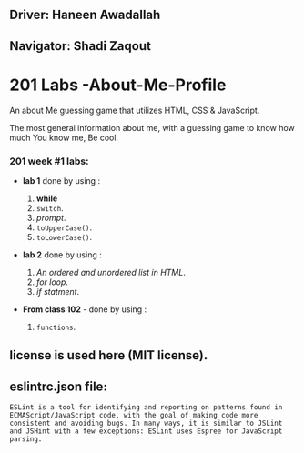 
## Driver: Haneen Awadallah
## Navigator: Shadi Zaqout

# 201 Labs -About-Me-Profile

An about Me guessing game that utilizes HTML, CSS & JavaScript.

The most general information about me, with a guessing game to
know how much You know me, Be cool.

### 201 week #1 labs:

- **lab 1** done by using :

  1. **while**
  1. `switch`.
  1. _prompt_.
  1. `toUpperCase()`.
  1. `toLowerCase()`.

- **lab 2** done by using :

  1. _An ordered and unordered list in HTML_.
  1. _for loop_.
  1. _if statment_.

- **From class 102** - done by using :
  1. `functions`.

## license is used here (MIT license).

## eslintrc.json file:

`ESLint is a tool for identifying and reporting on patterns found in ECMAScript/JavaScript code, with the goal of making code more consistent and avoiding bugs. In many ways, it is similar to JSLint and JSHint with a few exceptions: ESLint uses Espree for JavaScript parsing.`
